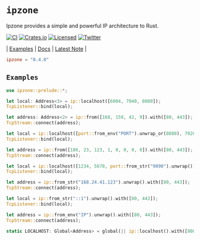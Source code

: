 # **`ipzone`**

Ipzone provides a simple and powerful IP architecture to Rust.

[![CI][ci-badge]][ci-url]
[![Crates.io][crates-badge]][crates-url]
[![Licensed][license-badge]][license-url]
[![Twitter][twitter-badge]][twitter-url]

[ci-badge]: https://github.com/just-do-halee/ipzone/actions/workflows/ci.yml/badge.svg
[crates-badge]: https://img.shields.io/crates/v/ipzone.svg?labelColor=383636
[license-badge]: https://img.shields.io/crates/l/ipzone?labelColor=383636
[twitter-badge]: https://img.shields.io/twitter/follow/do_halee?style=flat&logo=twitter&color=4a4646&labelColor=333131&label=just-do-halee
[ci-url]: https://github.com/just-do-halee/ipzone/actions
[twitter-url]: https://twitter.com/do_halee
[crates-url]: https://crates.io/crates/ipzone
[license-url]: https://github.com/just-do-halee/ipzone

| [Examples](./examples/) | [Docs](https://docs.rs/ipzone) | [Latest Note](./CHANGELOG.md) |

```toml
ipzone = "0.4.0"
```

## **`Examples`**

```rust
use ipzone::prelude::*;

let local: Address<3> = ip::localhost([6004, 7040, 8080]);
TcpListener::bind(local);

let address: Address<2> = ip::from([168, 159, 42, 9]).with([80, 443]);
TcpStream::connect(address);

let local = ip::localhost([port::from_env("PORT").unwrap_or(8080), 7020, 2020]);
TcpListener::bind(local);

let address = ip::from([186, 23, 123, 1, 0, 0, 0, 0]).with([80, 443]);
TcpStream::connect(address);

let local = ip::localhost([1234, 5678, port::from_str("9090").unwrap());
TcpListener::bind(local);

let address = ip::from_str("168.24.41.123").unwrap().with([80, 443]);
TcpStream::connect(address);

let local = ip::from_str("::1").unwrap().with([80, 443]);
TcpListener::bind(local);

let address = ip::from_env("IP").unwrap().with([80, 443]);
TcpStream::connect(address);

static LOCALHOST: Global<Address> = global(|| ip::localhost().with([8080]));
```

